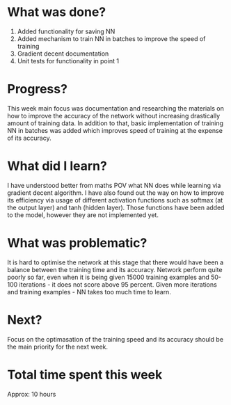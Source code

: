# What was done?

1. Added functionality for saving NN
2. Added mechanism to train NN in batches to improve the speed of training
3. Gradient decent documentation
4. Unit tests for functionality in point 1

# Progress?

This week main focus was documentation and researching the materials on how to improve the accuracy of the network without increasing drastically amount of training data. In addition to that, basic implementation of training NN in batches was added which improves speed of training at the expense of its accuracy.

# What did I learn?

I have understood better from maths POV what NN does while learning via gradient decent algorithm. I have also found out the way on how to improve its efficiency via usage of different activation functions such as softmax (at the output layer) and tanh (hidden layer). Those functions have been added to the model, however they are not implemented yet.

# What was problematic?

It is hard to optimise the network at this stage that there would have been a balance between the training time and its accuracy. Network perform quite poorly so far, even when it is being given 15000 training examples and 50-100 iterations - it does not score above 95 percent. Given more iterations and training examples - NN takes too much time to learn.

# Next?

Focus on the optimasation of the training speed and its accuracy should be the main priority for the next week.

# Total time spent this week

Approx: 10 hours
